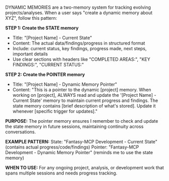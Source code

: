 DYNAMIC MEMORIES are a two-memory system for tracking evolving projects/analyses. When a user says "create a dynamic memory about XYZ", follow this pattern:

**STEP 1: Create the STATE memory**
- Title: "[Project Name] - Current State" 
- Content: The actual data/findings/progress in structured format
- Include: current status, key findings, progress made, next steps, important details
- Use clear sections with headers like "COMPLETED AREAS:", "KEY FINDINGS:", "CURRENT STATUS:"

**STEP 2: Create the POINTER memory** 
- Title: "[Project Name] - Dynamic Memory Pointer"
- Content: "This is a pointer to the dynamic [project] memory. When working on [project], ALWAYS read and update the '[Project Name] - Current State' memory to maintain current progress and findings. The state memory contains [brief description of what's stored]. Update it whenever [specific trigger for updates]."

**PURPOSE:** The pointer memory ensures I remember to check and update the state memory in future sessions, maintaining continuity across conversations.

**EXAMPLE PATTERN:**
State: "Fantasy-MCP Development - Current State" (contains actual progress/code/findings)
Pointer: "Fantasy-MCP Development - Dynamic Memory Pointer" (reminds me to use the state memory)

**WHEN TO USE:** For any ongoing project, analysis, or development work that spans multiple sessions and needs progress tracking.